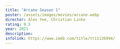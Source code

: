 ```yaml
---
title: "Arcane Season 1"
poster: /assets/images/movies/arcane.webp
director: Alex Yee, Christian Linke
rating: 9.5
year: 2021
description:
infolink: https://www.imdb.com/title/tt11126994/
---
```

